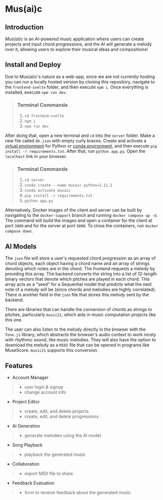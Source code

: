 # Mus(ai)c

## Introduction

_Mus(ai)c_ is an AI-powered music application where users can create projects and input chord progressions, and the AI will generate a melody over it, allowing users to explore their musical ideas and compositions!

## Install and Deploy

Due to Mus(ai)c's nature as a web-app, since we are not currently hosting you can run a locally hosted version by cloning this repository, navigate to the `frontend-svelte` folder, and then execute `npm i`. Once everything is installed, execute `npm run dev`.

> ### Terminal Commands
> 1. `cd frontend-svelte`
> 2. `npm i`
> 3. `npm run dev`

After doing that, open a new terminal and `cd` into the `server` folder. Make a new file called `db.json` with empty curly braces. Create and activate a [virtual environment](https://python.land/virtual-environments/virtualenv) for Python or [conda environment](https://docs.conda.io/projects/conda/en/latest/user-guide/tasks/manage-environments.html), and then execute `pip install -r requirements.txt`. After that, run `python app.py`. Open the `localhost` link in your browser.

> ### Terminal Commands
> 1. `cd server`
> 2. `conda create --name musaic python=3.11.2`
> 3. `conda activate musaic`
> 4. `pip install -r requirements.txt`
> 5. `python app.py`

Alternatively, Docker images of the client and server can be built by navigating to the `docker-support` branch and running `docker compose up -d`. The command will build the images and open a container for the client at port `3000` and for the server at port `5000`. To close the containers, run `docker compose down`.

<!-- ## Configuration (?) -->

<!-- ## Data Sets (?) -->

## AI Models

The `json` file will store a user's requested chord progression as an array of chord objects, each object having a chord name and an array of strings denoting which notes are in the chord. The frontend requests a melody by providing this array. The backend converts the string into a list of 12-length binary vectors that denote which pitches are played in each chord. This array acts as a "seed" for a Sequential model that predicts what the next note of a melody will be (since chords and melodies are highly correlated). There is another field in the `json` file that stores this melody sent by the backend.

There are libraries that can handle the conversion of chords as strings to pitches, particularly `music21`, which aids in music computation projects like this one.

The user can also listen to the melody directly in the browser with the `Tone.js` library, which abstracts the browser's audio context to work nicely with rhythmic sound, like music melodies. They will also have the option to download the melody as a `MIDI` file that can be opened in programs like MuseScore. `music21` supports this conversion.

## Features
- Account Manager
> - user login & signup
> - change account info
- Project Editor
> - create, edit, and delete projects
> - create, edit, and delete progressions
- AI Generation
> - generate melodies using the AI model
- Song Playback
> - playback the generated music
- Collaboration
> - export MIDI file to share
- Feedback Evaluation
> - form to receive feedback about the generated music
